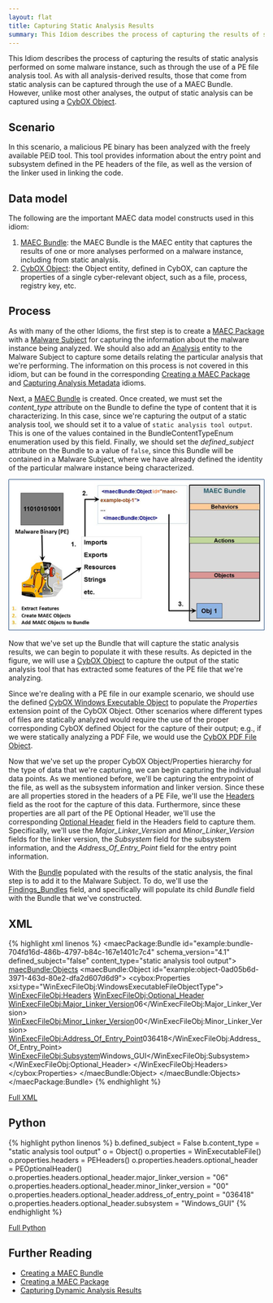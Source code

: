 ```yaml
---
layout: flat
title: Capturing Static Analysis Results
summary: This Idiom describes the process of capturing the results of static analysis performed on some malware instance, such as through the use of a PE file analysis tool. 
---
```


This Idiom describes the process of capturing the results of static analysis performed on some malware instance, such as through the use of a PE file analysis tool. As with all analysis-derived results, those that come from static analysis can be captured through the use of a MAEC Bundle. However, unlike most other analyses, the output of static analysis can be captured using a [CybOX Object](/data-model/{{site.current_version}}/cybox/Object).

## Scenario

In this scenario, a malicious PE binary has been analyzed with the freely available PEiD tool. This tool provides information about the entry point and subsystem defined in the PE headers of the file, as well as the version of the linker used in linking the code.

## Data model

The following are the important MAEC data model constructs used in this idiom:

1. [MAEC Bundle](/data-model/{{site.current_version}}/maecBundle/BundleType): the MAEC Bundle is the MAEC entity that captures the results of one or more analyses performed on a malware instance, including from static analysis.
2. [CybOX Object](/data-model/{{site.current_version}}/cybox/ObjectType): the Object entity, defined in CybOX, can capture the properties of a single cyber-relevant object, such as a file, process, registry key, etc.

## Process

As with many of the other Idioms, the first step is to create a [MAEC Package](/data-model/{{site.current_version}}/maecPackage/PackageType) with a [Malware Subject](/data-model/{{site.current_version}}/maecPackage/MalwareSubjectType) for capturing the information about the malware instance being analyzed. We should also add an [Analysis](/data-model/{{site.current_version}}/maecPackage/AnalysisType) entity to the Malware Subject to capture some details relating the particular analysis that we're performing. The information on this process is not covered in this idiom, but can be found in the corresponding [Creating a MAEC Package](../package_creation) and [Capturing Analysis Metadata](../analysis_metadata) idioms.

Next, a [MAEC Bundle](/data-model/{{site.current_version}}/maecBundle/BundleType) is created. Once created, we must set the *content_type* attribute on the Bundle to define the type of content that it is characterizing.  In this case, since we're capturing the output of a static analysis tool, we should set it to a value of `static analysis tool output`. This is one of the values contained in the BundleContentTypeEnum enumeration used by this field. Finally, we should set the *defined_subject* attribute on the Bundle to a value of `false`, since this Bundle will be contained in a Malware Subject, where we have already defined the identity of the particular malware instance being characterized.

<img src="static_analysis.png" alt="Capturing Static Analysis Results in a Bundle" class="aside-text"/>

Now that we've set up the Bundle that will capture the static analysis results, we can begin to populate it with these results. As depicted in the figure, we will use a [CybOX Object](/data-model/{{site.current_version}}/cybox/ObjectType) to capture the output of the static analysis tool that has extracted some features of the PE file that we're analyzing. 

Since we're dealing with a PE file in our example scenario, we should use the defined [CybOX Windows Executable Object](/data-model/{{site.current_version}}/WinExecutableFileObj/WindowsExecutableFileObjectType) to populate the *Properties* extension point of the CybOX Object. Other scenarios where different types of files are statically analyzed would require the use of the proper corresponding CybOX defined Object for the capture of their output; e.g., if we were statically analyzing a PDF File, we would use the [CybOX PDF File Object](/data-model/{{site.current_version}}/PDFFileObj/PDFFileObjectType).

Now that we've set up the proper CybOX Object/Properties hierarchy for the type of data that we're capturing, we can begin capturing the individual data points. As we mentioned before, we'll be capturing the entrypoint of the file, as well as the subsystem information and linker version. Since these are all properties stored in the headers of a PE File, we'll use the [Headers](/data-model/{{site.current_version}}/WinExecutableFileObj/PEHeadersType) field as the root for the capture of this data. Furthermore, since these properties are all part of the PE Optional Header, we'll use the corresponding [Optional Header](/data-model/{{site.current_version}}/WinExecutableFileObj/PEOptionalHeaderType) field in the Headers field to capture them. Specifically, we'll use the *Major_Linker_Version* and *Minor_Linker_Version* fields for the linker version, the *Subsystem* field for the subsystem information, and the *Address_Of_Entry_Point* field for the entry point information.

With the [Bundle](/data-model/{{site.current_version}}/maecBundle/BundleType) populated with the results of the static analysis, the final step is to add it to the Malware Subject. To do, we'll use the [Findings_Bundles](/data-model/{{site.current_version}}/maecPackage/FindingsBundleListType) field, and specifically will populate its child *Bundle* field with the Bundle that we've constructed.

## XML

{% highlight xml linenos %}
<maecPackage:Bundle id="example:bundle-704fd16d-486b-4797-b84c-167e1401c7c4" schema_version="4.1" defined_subject="false" content_type="static analysis tool output">
  <maecBundle:Objects>
    <maecBundle:Object id="example:object-0ad05b6d-3971-463d-80e2-dfa2d607d6d9">
      <cybox:Properties xsi:type="WinExecFileObj:WindowsExecutableFileObjectType">
        <WinExecFileObj:Headers>
          <WinExecFileObj:Optional_Header>
            <WinExecFileObj:Major_Linker_Version>06</WinExecFileObj:Major_Linker_Version>
            <WinExecFileObj:Minor_Linker_Version>00</WinExecFileObj:Minor_Linker_Version>
            <WinExecFileObj:Address_Of_Entry_Point>036418</WinExecFileObj:Address_Of_Entry_Point>
            <WinExecFileObj:Subsystem>Windows_GUI</WinExecFileObj:Subsystem>
          </WinExecFileObj:Optional_Header>
        </WinExecFileObj:Headers>
      </cybox:Properties>
    </maecBundle:Object>
  </maecBundle:Objects>
</maecPackage:Bundle>
{% endhighlight %}

[Full XML](maec_static_analysis.xml)

## Python

{% highlight python linenos %}
b.defined_subject = False
b.content_type = "static analysis tool output"
o = Object()
o.properties = WinExecutableFile()
o.properties.headers = PEHeaders()
o.properties.headers.optional_header = PEOptionalHeader()
o.properties.headers.optional_header.major_linker_version = "06"
o.properties.headers.optional_header.minor_linker_version = "00"
o.properties.headers.optional_header.address_of_entry_point = "036418"
o.properties.headers.optional_header.subsystem = "Windows_GUI"
{% endhighlight %}

[Full Python](maec_static_analysis.py)

## Further Reading
* [Creating a MAEC Bundle](../bundle_creation)
* [Creating a MAEC Package](../package_creation)
* [Capturing Dynamic Analysis Results](../dynamic_analysis)
